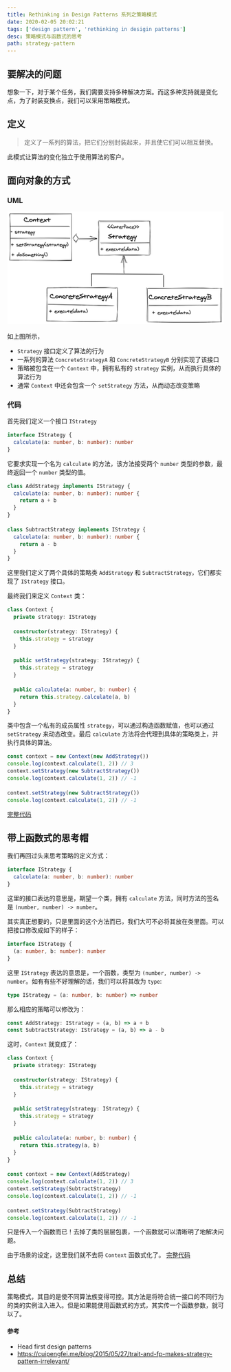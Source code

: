 ```yaml
---
title: Rethinking in Design Patterns 系列之策略模式
date: 2020-02-05 20:02:21
tags: ['design pattern', 'rethinking in desigin patterns']
desc: 策略模式与函数式的思考
path: strategy-pattern
---
```


## 要解决的问题

想象一下，对于某个任务，我们需要支持多种解决方案。而这多种支持就是变化点，为了封装变换点，我们可以采用策略模式。

## 定义

> 定义了一系列的算法，把它们分别封装起来，并且使它们可以相互替换。

此模式让算法的变化独立于使用算法的客户。

## 面向对象的方式

### UML

![strategy-uml](./strategy-uml.png)

如上图所示，

- `Strategy` 接口定义了算法的行为
- 一系列的算法 `ConcreteStrategyA` 和 `ConcreteStrategyB` 分别实现了该接口
- 策略被包含在一个 `Context` 中，拥有私有的 `strategy` 实例，从而执行具体的算法行为
- 通常 `Context` 中还会包含一个 `setStrategy` 方法，从而动态改变策略

### 代码

首先我们定义一个接口 `IStrategy`

```typescript
interface IStrategy {
  calculate(a: number, b: number): number
}
```

它要求实现一个名为 `calculate` 的方法，该方法接受两个 `number` 类型的参数，最终返回一个 `number` 类型的值。

```typescript
class AddStrategy implements IStrategy {
  calculate(a: number, b: number): number {
    return a + b
  }
}

class SubtractStrategy implements IStrategy {
  calculate(a: number, b: number): number {
    return a - b
  }
}
```

这里我们定义了两个具体的策略类 `AddStrategy` 和 `SubtractStrategy`，它们都实现了 `IStrategy` 接口。

最终我们来定义 `Context` 类：

```typescript
class Context {
  private strategy: IStrategy

  constructor(strategy: IStrategy) {
    this.strategy = strategy
  }

  public setStrategy(strategy: IStrategy) {
    this.strategy = strategy
  }

  public calculate(a: number, b: number) {
    return this.strategy.calculate(a, b)
  }
}
```

类中包含一个私有的成员属性 `strategy`，可以通过构造函数赋值，也可以通过 `setStrategy` 来动态改变。最后 `calculate` 方法将会代理到具体的策略类上，并执行具体的算法。

```typescript
const context = new Context(new AddStrategy())
console.log(context.calculate(1, 2)) // 3
context.setStrategy(new SubtractStrategy())
console.log(context.calculate(1, 2)) // -1

context.setStrategy(new SubtractStrategy())
console.log(context.calculate(1, 2)) // -1
```

[完整代码](https://github.com/futantan/rethinking-in-design-pattern/blob/master/strategy/strategy.oo.ts)

## 带上函数式的思考帽

我们再回过头来思考策略的定义方式：

```typescript
interface IStrategy {
  calculate(a: number, b: number): number
}
```

这里的接口表达的意思是，期望一个类，拥有 `calculate` 方法，同时方法的签名是 `(number, number) -> number`。

其实真正想要的，只是里面的这个方法而已，我们大可不必将其放在类里面。可以把接口修改成如下的样子：

```typescript
interface IStrategy {
  (a: number, b: number): number
}
```

这里 `IStrategy` 表达的意思是，一个函数，类型为 `(number, number) -> number`。如有有些不好理解的话，我们可以将其改为 `type`:

```typescript
type IStrategy = (a: number, b: number) => number
```

那么相应的策略可以修改为：

```typescript
const AddStrategy: IStrategy = (a, b) => a + b
const SubtractStrategy: IStrategy = (a, b) => a - b
```

这时，`Context` 就变成了：

```typescript
class Context {
  private strategy: IStrategy

  constructor(strategy: IStrategy) {
    this.strategy = strategy
  }

  public setStrategy(strategy: IStrategy) {
    this.strategy = strategy
  }

  public calculate(a: number, b: number) {
    return this.strategy(a, b)
  }
}

const context = new Context(AddStrategy)
console.log(context.calculate(1, 2)) // 3
context.setStrategy(SubtractStrategy)
console.log(context.calculate(1, 2)) // -1

context.setStrategy(SubtractStrategy)
console.log(context.calculate(1, 2)) // -1
```

只是传入一个函数而已！去掉了类的层层包裹，一个函数就可以清晰明了地解决问题。

由于场景的设定，这里我们就不去将 `Context` 函数式化了。
[完整代码](https://github.com/futantan/rethinking-in-design-pattern/blob/master/strategy/strategy.fp.ts)

## 总结

策略模式，其目的是使不同算法族变得可控。其方法是将符合统一接口的不同行为的类的实例注入进入。但是如果能使用函数式的方式，其实传一个函数参数，就可以了。

#### 参考

- Head first design patterns
- https://cuipengfei.me/blog/2015/05/27/trait-and-fp-makes-strategy-pattern-irrelevant/
